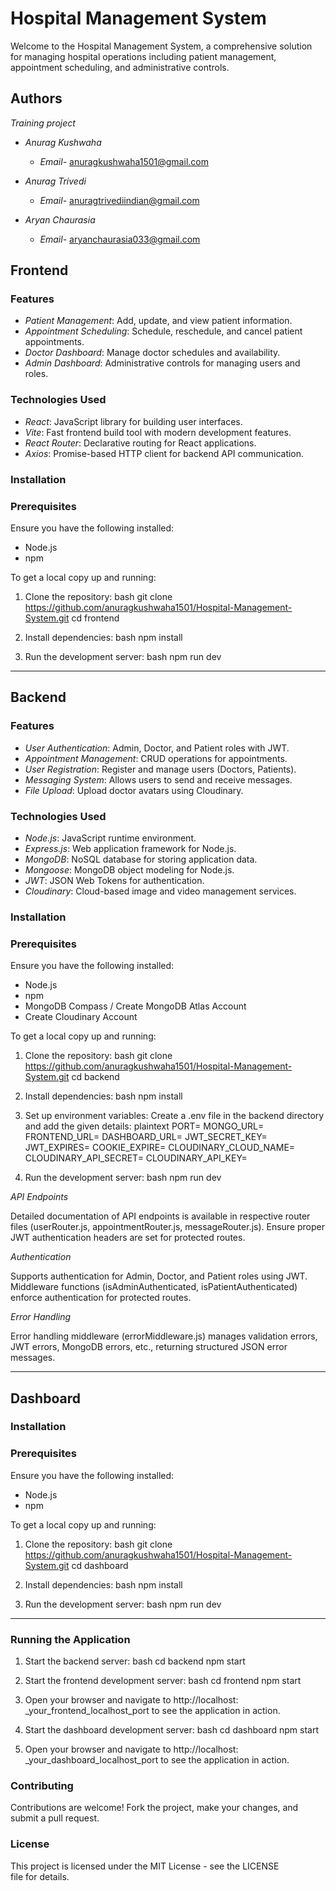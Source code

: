 # Hospital Management System

Welcome to the Hospital Management System, a comprehensive solution for managing hospital operations including patient management, appointment scheduling, and administrative controls.

## Authors
   *Training project*

- *Anurag Kushwaha*
  
  - *Email-* anuragkushwaha1501@gmail.com
    
- *Anurag Trivedi*
  
  - *Email-* anuragtrivediindian@gmail.com
    
- *Aryan Chaurasia*
  
  - *Email-* aryanchaurasia033@gmail.com
  

## Frontend

### Features

- *Patient Management*: Add, update, and view patient information.
- *Appointment Scheduling*: Schedule, reschedule, and cancel patient appointments.
- *Doctor Dashboard*: Manage doctor schedules and availability.
- *Admin Dashboard*: Administrative controls for managing users and roles.

### Technologies Used

- *React*: JavaScript library for building user interfaces.
- *Vite*: Fast frontend build tool with modern development features.
- *React Router*: Declarative routing for React applications.
- *Axios*: Promise-based HTTP client for backend API communication.

### Installation

### Prerequisites

Ensure you have the following installed:

- Node.js
- npm 


To get a local copy up and running:

1. Clone the repository:
bash
git clone https://github.com/anuragkushwaha1501/Hospital-Management-System.git
cd frontend


2. Install dependencies:
bash
npm install


3. Run the development server:
bash
npm run dev


---

## Backend

### Features

- *User Authentication*: Admin, Doctor, and Patient roles with JWT.
- *Appointment Management*: CRUD operations for appointments.
- *User Registration*: Register and manage users (Doctors, Patients).
- *Messaging System*: Allows users to send and receive messages.
- *File Upload*: Upload doctor avatars using Cloudinary.

### Technologies Used

- *Node.js*: JavaScript runtime environment.
- *Express.js*: Web application framework for Node.js.
- *MongoDB*: NoSQL database for storing application data.
- *Mongoose*: MongoDB object modeling for Node.js.
- *JWT*: JSON Web Tokens for authentication.
- *Cloudinary*: Cloud-based image and video management services.

### Installation

### Prerequisites

Ensure you have the following installed:

- Node.js
- npm 
- MongoDB Compass / Create MongoDB Atlas Account 
- Create Cloudinary Account

To get a local copy up and running:

1. Clone the repository:
bash
git clone https://github.com/anuragkushwaha1501/Hospital-Management-System.git
cd backend


2. Install dependencies:
bash
npm install


3. Set up environment variables:
Create a .env file in the backend directory and add the given details:
plaintext
PORT=
MONGO_URL=
FRONTEND_URL=
DASHBOARD_URL=
JWT_SECRET_KEY=
JWT_EXPIRES=
COOKIE_EXPIRE=
CLOUDINARY_CLOUD_NAME=
CLOUDINARY_API_SECRET=
CLOUDINARY_API_KEY=


4. Run the development server:
bash
npm run dev


*API Endpoints*

Detailed documentation of API endpoints is available in respective router files (userRouter.js, appointmentRouter.js, messageRouter.js). Ensure proper JWT authentication headers are set for protected routes.

*Authentication*

Supports authentication for Admin, Doctor, and Patient roles using JWT. Middleware functions (isAdminAuthenticated, isPatientAuthenticated) enforce authentication for protected routes.

*Error Handling*

Error handling middleware (errorMiddleware.js) manages validation errors, JWT errors, MongoDB errors, etc., returning structured JSON error messages.

---

## Dashboard

### Installation

### Prerequisites

Ensure you have the following installed:

- Node.js
- npm 


To get a local copy up and running:

1. Clone the repository:
bash
git clone https://github.com/anuragkushwaha1501/Hospital-Management-System.git
cd dashboard


2. Install dependencies:
bash
npm install


3. Run the development server:
bash
npm run dev


---

### Running the Application

1. Start the backend server:
   bash
   cd backend
   npm start
   

2. Start the frontend development server:
   bash
   cd frontend
   npm start
   

3. Open your browser and navigate to http://localhost: _your_frontend_localhost_port to see the application in action.

4. Start the dashboard development server:
   bash
   cd dashboard
   npm start
   
   
5. Open your browser and navigate to http://localhost: _your_dashboard_localhost_port to see the application in action.

### Contributing

Contributions are welcome! Fork the project, make your changes, and submit a pull request.

### License

This project is licensed under the MIT License - see the LICENSE file for details.
